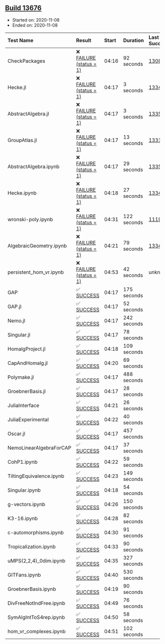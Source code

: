 ## [Build 13676](https://oscarci.mathematik.uni-kl.de/job/oscar/13676/)

* Started on: 2020-11-08
* Ended on: 2020-11-08

| Test Name    | Result | Start | Duration | Last Success | First Failure |
|:-------------|:-------|:------|:---------|:-------------|:--------------|
| CheckPackages | ❌ [FAILURE (status = 1)](https://oscarci.mathematik.uni-kl.de/job/oscar/13676/artifact/logs/build-13676/CheckPackages.log) | 04:16 | 92 seconds | [13085](https://oscarci.mathematik.uni-kl.de/job/oscar/13085/) | [13086](https://oscarci.mathematik.uni-kl.de/job/oscar/13086/) |
| Hecke.jl | ❌ [FAILURE (status = 1)](https://oscarci.mathematik.uni-kl.de/job/oscar/13676/artifact/logs/build-13676/Hecke.jl.log) | 04:17 | 3 seconds | [13341](https://oscarci.mathematik.uni-kl.de/job/oscar/13341/) | [13342](https://oscarci.mathematik.uni-kl.de/job/oscar/13342/) |
| AbstractAlgebra.jl | ❌ [FAILURE (status = 1)](https://oscarci.mathematik.uni-kl.de/job/oscar/13676/artifact/logs/build-13676/AbstractAlgebra.jl.log) | 04:17 | 3 seconds | [13355](https://oscarci.mathematik.uni-kl.de/job/oscar/13355/) | [13356](https://oscarci.mathematik.uni-kl.de/job/oscar/13356/) |
| GroupAtlas.jl | ❌ [FAILURE (status = 1)](https://oscarci.mathematik.uni-kl.de/job/oscar/13676/artifact/logs/build-13676/GroupAtlas.jl.log) | 04:17 | 13 seconds | [13311](https://oscarci.mathematik.uni-kl.de/job/oscar/13311/) | [13312](https://oscarci.mathematik.uni-kl.de/job/oscar/13312/) |
| AbstractAlgebra.ipynb | ❌ [FAILURE (status = 1)](https://oscarci.mathematik.uni-kl.de/job/oscar/13676/artifact/logs/build-13676/AbstractAlgebra.ipynb.log) | 04:17 | 29 seconds | [13355](https://oscarci.mathematik.uni-kl.de/job/oscar/13355/) | [13356](https://oscarci.mathematik.uni-kl.de/job/oscar/13356/) |
| Hecke.ipynb | ❌ [FAILURE (status = 1)](https://oscarci.mathematik.uni-kl.de/job/oscar/13676/artifact/logs/build-13676/Hecke.ipynb.log) | 04:18 | 27 seconds | [13341](https://oscarci.mathematik.uni-kl.de/job/oscar/13341/) | [13342](https://oscarci.mathematik.uni-kl.de/job/oscar/13342/) |
| wronski-poly.ipynb | ❌ [FAILURE (status = 1)](https://oscarci.mathematik.uni-kl.de/job/oscar/13676/artifact/logs/build-13676/wronski-poly.ipynb.log) | 04:31 | 122 seconds | [11192](https://oscarci.mathematik.uni-kl.de/job/oscar/11192/) | [11193](https://oscarci.mathematik.uni-kl.de/job/oscar/11193/) |
| AlgebraicGeometry.ipynb | ❌ [FAILURE (status = 1)](https://oscarci.mathematik.uni-kl.de/job/oscar/13676/artifact/logs/build-13676/AlgebraicGeometry.ipynb.log) | 04:21 | 79 seconds | [13341](https://oscarci.mathematik.uni-kl.de/job/oscar/13341/) | [13342](https://oscarci.mathematik.uni-kl.de/job/oscar/13342/) |
| persistent_hom_vr.ipynb | ❌ [FAILURE (status = 1)](https://oscarci.mathematik.uni-kl.de/job/oscar/13676/artifact/logs/build-13676/persistent_hom_vr.ipynb.log) | 04:53 | 42 seconds | unknown | unknown |
| GAP | ✅ [SUCCESS](https://oscarci.mathematik.uni-kl.de/job/oscar/13676/artifact/logs/build-13676/GAP.log) | 04:17 | 175 seconds |  |  |
| GAP.jl | ✅ [SUCCESS](https://oscarci.mathematik.uni-kl.de/job/oscar/13676/artifact/logs/build-13676/GAP.jl.log) | 04:17 | 52 seconds |  |  |
| Nemo.jl | ✅ [SUCCESS](https://oscarci.mathematik.uni-kl.de/job/oscar/13676/artifact/logs/build-13676/Nemo.jl.log) | 04:17 | 242 seconds |  |  |
| Singular.jl | ✅ [SUCCESS](https://oscarci.mathematik.uni-kl.de/job/oscar/13676/artifact/logs/build-13676/Singular.jl.log) | 04:17 | 78 seconds |  |  |
| HomalgProject.jl | ✅ [SUCCESS](https://oscarci.mathematik.uni-kl.de/job/oscar/13676/artifact/logs/build-13676/HomalgProject.jl.log) | 04:18 | 109 seconds |  |  |
| CapAndHomalg.jl | ✅ [SUCCESS](https://oscarci.mathematik.uni-kl.de/job/oscar/13676/artifact/logs/build-13676/CapAndHomalg.jl.log) | 04:20 | 69 seconds |  |  |
| Polymake.jl | ✅ [SUCCESS](https://oscarci.mathematik.uni-kl.de/job/oscar/13676/artifact/logs/build-13676/Polymake.jl.log) | 04:17 | 488 seconds |  |  |
| GroebnerBasis.jl | ✅ [SUCCESS](https://oscarci.mathematik.uni-kl.de/job/oscar/13676/artifact/logs/build-13676/GroebnerBasis.jl.log) | 04:17 | 28 seconds |  |  |
| JuliaInterface | ✅ [SUCCESS](https://oscarci.mathematik.uni-kl.de/job/oscar/13676/artifact/logs/build-13676/JuliaInterface.log) | 04:21 | 26 seconds |  |  |
| JuliaExperimental | ✅ [SUCCESS](https://oscarci.mathematik.uni-kl.de/job/oscar/13676/artifact/logs/build-13676/JuliaExperimental.log) | 04:22 | 40 seconds |  |  |
| Oscar.jl | ✅ [SUCCESS](https://oscarci.mathematik.uni-kl.de/job/oscar/13676/artifact/logs/build-13676/Oscar.jl.log) | 04:17 | 457 seconds |  |  |
| NemoLinearAlgebraForCAP | ✅ [SUCCESS](https://oscarci.mathematik.uni-kl.de/job/oscar/13676/artifact/logs/build-13676/NemoLinearAlgebraForCAP.log) | 04:17 | 37 seconds |  |  |
| CohP1.ipynb | ✅ [SUCCESS](https://oscarci.mathematik.uni-kl.de/job/oscar/13676/artifact/logs/build-13676/CohP1.ipynb.log) | 04:22 | 59 seconds |  |  |
| TiltingEquivalence.ipynb | ✅ [SUCCESS](https://oscarci.mathematik.uni-kl.de/job/oscar/13676/artifact/logs/build-13676/TiltingEquivalence.ipynb.log) | 04:23 | 149 seconds |  |  |
| Singular.ipynb | ✅ [SUCCESS](https://oscarci.mathematik.uni-kl.de/job/oscar/13676/artifact/logs/build-13676/Singular.ipynb.log) | 04:18 | 54 seconds |  |  |
| g-vectors.ipynb | ✅ [SUCCESS](https://oscarci.mathematik.uni-kl.de/job/oscar/13676/artifact/logs/build-13676/g-vectors.ipynb.log) | 04:26 | 150 seconds |  |  |
| K3-16.ipynb | ✅ [SUCCESS](https://oscarci.mathematik.uni-kl.de/job/oscar/13676/artifact/logs/build-13676/K3-16.ipynb.log) | 04:28 | 82 seconds |  |  |
| c-automorphisms.ipynb | ✅ [SUCCESS](https://oscarci.mathematik.uni-kl.de/job/oscar/13676/artifact/logs/build-13676/c-automorphisms.ipynb.log) | 04:30 | 91 seconds |  |  |
| Tropicalization.ipynb | ✅ [SUCCESS](https://oscarci.mathematik.uni-kl.de/job/oscar/13676/artifact/logs/build-13676/Tropicalization.ipynb.log) | 04:33 | 90 seconds |  |  |
| uMPS(2,2,4)_0dim.ipynb | ✅ [SUCCESS](https://oscarci.mathematik.uni-kl.de/job/oscar/13676/artifact/logs/build-13676/uMPS-2-2-4-_0dim.ipynb.log) | 04:35 | 327 seconds |  |  |
| GITFans.ipynb | ✅ [SUCCESS](https://oscarci.mathematik.uni-kl.de/job/oscar/13676/artifact/logs/build-13676/GITFans.ipynb.log) | 04:40 | 530 seconds |  |  |
| GroebnerBasis.ipynb | ✅ [SUCCESS](https://oscarci.mathematik.uni-kl.de/job/oscar/13676/artifact/logs/build-13676/GroebnerBasis.ipynb.log) | 04:19 | 90 seconds |  |  |
| DivFreeNotIndFree.ipynb | ✅ [SUCCESS](https://oscarci.mathematik.uni-kl.de/job/oscar/13676/artifact/logs/build-13676/DivFreeNotIndFree.ipynb.log) | 04:49 | 76 seconds |  |  |
| SymAlgIntToS4rep.ipynb | ✅ [SUCCESS](https://oscarci.mathematik.uni-kl.de/job/oscar/13676/artifact/logs/build-13676/SymAlgIntToS4rep.ipynb.log) | 04:50 | 58 seconds |  |  |
| hom_vr_complexes.ipynb | ✅ [SUCCESS](https://oscarci.mathematik.uni-kl.de/job/oscar/13676/artifact/logs/build-13676/hom_vr_complexes.ipynb.log) | 04:51 | 102 seconds |  |  |
